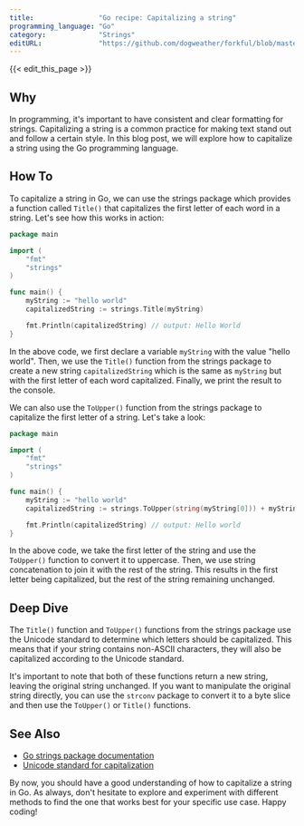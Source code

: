 ```yaml
---
title:                "Go recipe: Capitalizing a string"
programming_language: "Go"
category:             "Strings"
editURL:              "https://github.com/dogweather/forkful/blob/master/content/en/go/capitalizing-a-string.md"
---
```


{{< edit_this_page >}}

## Why
In programming, it's important to have consistent and clear formatting for strings. Capitalizing a string is a common practice for making text stand out and follow a certain style. In this blog post, we will explore how to capitalize a string using the Go programming language.

## How To
To capitalize a string in Go, we can use the strings package which provides a function called `Title()` that capitalizes the first letter of each word in a string. Let's see how this works in action:

```Go
package main

import (
	"fmt"
	"strings"
)

func main() {
	myString := "hello world"
	capitalizedString := strings.Title(myString)

	fmt.Println(capitalizedString) // output: Hello World
}
```

In the above code, we first declare a variable `myString` with the value "hello world". Then, we use the `Title()` function from the strings package to create a new string `capitalizedString` which is the same as `myString` but with the first letter of each word capitalized. Finally, we print the result to the console.

We can also use the `ToUpper()` function from the strings package to capitalize the first letter of a string. Let's take a look:

```Go
package main

import (
	"fmt"
	"strings"
)

func main() {
	myString := "hello world"
	capitalizedString := strings.ToUpper(string(myString[0])) + myString[1:]

	fmt.Println(capitalizedString) // output: Hello world
}
```

In the above code, we take the first letter of the string and use the `ToUpper()` function to convert it to uppercase. Then, we use string concatenation to join it with the rest of the string. This results in the first letter being capitalized, but the rest of the string remaining unchanged.

## Deep Dive
The `Title()` function and `ToUpper()` functions from the strings package use the Unicode standard to determine which letters should be capitalized. This means that if your string contains non-ASCII characters, they will also be capitalized according to the Unicode standard.

It's important to note that both of these functions return a new string, leaving the original string unchanged. If you want to manipulate the original string directly, you can use the `strconv` package to convert it to a byte slice and then use the `ToUpper()` or `Title()` functions.

## See Also
- [Go strings package documentation](https://golang.org/pkg/strings/)
- [Unicode standard for capitalization](https://unicode.org/reports/tr21/#Default_graphic_character_properties)

By now, you should have a good understanding of how to capitalize a string in Go. As always, don't hesitate to explore and experiment with different methods to find the one that works best for your specific use case. Happy coding!
